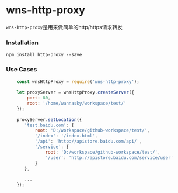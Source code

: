 wns-http-proxy
======

`wns-http-proxy`是用来做简单的http/https请求转发

### Installation

`npm install http-proxy --save`

### Use Cases

```javascript
    const wnsHttpProxy = require('wns-http-proxy');
    
    let proxyServer = wnsHttpProxy.createServer({
        port: 80,
        root: '/home/wannasky/workspace/test/'
    });
    
    proxyServer.setLocation({
       'test.baidu.com': {
           root: 'D:/workspace/github-workspace/test/',                   
           '/index': '/index.html',
           '/api': 'http://apistore.baidu.com/api/',                       
           '/service': {
               root: 'D:/workspace/github-workspace/test/',                
               '/user': 'http://apistore.baidu.com/service/user'
           }
       },
       
       ...
    });
```